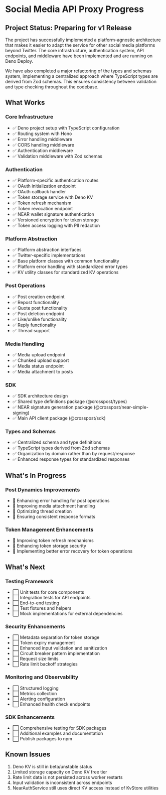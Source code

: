 # Social Media API Proxy Progress

## Project Status: Preparing for v1 Release

The project has successfully implemented a platform-agnostic architecture that makes it easier to adapt the service for other social media platforms beyond Twitter. The core infrastructure, authentication system, API endpoints, and middleware have been implemented and are running on Deno Deploy.

We have also completed a major refactoring of the types and schemas system, implementing a centralized approach where TypeScript types are derived from Zod schemas. This ensures consistency between validation and type checking throughout the codebase.

## What Works

### Core Infrastructure
- ✅ Deno project setup with TypeScript configuration
- ✅ Routing system with Hono
- ✅ Error handling middleware
- ✅ CORS handling middleware
- ✅ Authentication middleware
- ✅ Validation middleware with Zod schemas

### Authentication
- ✅ Platform-specific authentication routes
- ✅ OAuth initialization endpoint
- ✅ OAuth callback handler
- ✅ Token storage service with Deno KV
- ✅ Token refresh mechanism
- ✅ Token revocation endpoint
- ✅ NEAR wallet signature authentication
- ✅ Versioned encryption for token storage
- ✅ Token access logging with PII redaction

### Platform Abstraction
- ✅ Platform abstraction interfaces
- ✅ Twitter-specific implementations
- ✅ Base platform classes with common functionality
- ✅ Platform error handling with standardized error types
- ✅ KV utility classes for standardized KV operations

### Post Operations
- ✅ Post creation endpoint
- ✅ Repost functionality
- ✅ Quote post functionality
- ✅ Post deletion endpoint
- ✅ Like/unlike functionality
- ✅ Reply functionality
- ✅ Thread support

### Media Handling
- ✅ Media upload endpoint
- ✅ Chunked upload support
- ✅ Media status endpoint
- ✅ Media attachment to posts

### SDK
- ✅ SDK architecture design
- ✅ Shared type definitions package (@crosspost/types)
- ✅ NEAR signature generation package (@crosspost/near-simple-signing)
- ✅ Main API client package (@crosspost/sdk)

### Types and Schemas
- ✅ Centralized schema and type definitions
- ✅ TypeScript types derived from Zod schemas
- ✅ Organization by domain rather than by request/response
- ✅ Enhanced response types for standardized responses

## What's In Progress

### Post Dynamics Improvements
- 🔄 Enhancing error handling for post operations
- 🔄 Improving media attachment handling
- 🔄 Optimizing thread creation
- 🔄 Ensuring consistent response formats

### Token Management Enhancements
- 🔄 Improving token refresh mechanisms
- 🔄 Enhancing token storage security
- 🔄 Implementing better error recovery for token operations

## What's Next

### Testing Framework
- ⬜ Unit tests for core components
- ⬜ Integration tests for API endpoints
- ⬜ End-to-end testing
- ⬜ Test fixtures and helpers
- ⬜ Mock implementations for external dependencies

### Security Enhancements
- ⬜ Metadata separation for token storage
- ⬜ Token expiry management
- ⬜ Enhanced input validation and sanitization
- ⬜ Circuit breaker pattern implementation
- ⬜ Request size limits
- ⬜ Rate limit backoff strategies

### Monitoring and Observability
- ⬜ Structured logging
- ⬜ Metrics collection
- ⬜ Alerting configuration
- ⬜ Enhanced health check endpoints

### SDK Enhancements
- ⬜ Comprehensive testing for SDK packages
- ⬜ Additional examples and documentation
- ⬜ Publish packages to npm

## Known Issues

1. Deno KV is still in beta/unstable status
2. Limited storage capacity on Deno KV free tier
3. Rate limit data is not persisted across worker restarts
4. Input validation is inconsistent across endpoints
5. NearAuthService still uses direct KV access instead of KvStore utilities
